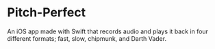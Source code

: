 # Pitch-Perfect
An iOS app made with Swift that records audio and plays it back in four different formats; fast, slow, chipmunk, and Darth Vader.
